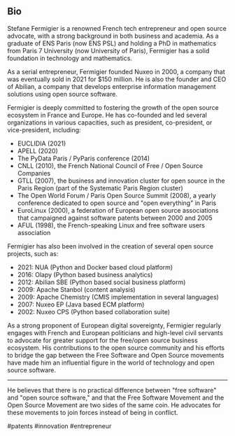 
## Bio

Stefane Fermigier is a renowned French tech entrepreneur and open source advocate, with a strong background in both business and academia. As a graduate of ENS Paris (now ENS PSL) and holding a PhD in mathematics from Paris 7 University (now University of Paris), Fermigier has a solid foundation in technology and mathematics.

As a serial entrepreneur, Fermigier founded Nuxeo in 2000, a company that was eventually sold in 2021 for $150 million. He is also the founder and CEO of Abilian, a company that develops enterprise information management solutions using open source software.

Fermigier is deeply committed to fostering the growth of the open source ecosystem in France and Europe. He has co-founded and led several organizations in various capacities, such as president, co-president, or vice-president, including:

-   EUCLIDIA (2021)
-   APELL (2020)
-   The PyData Paris / PyParis conference (2014)
-   CNLL (2010), the French National Council of Free / Open Source Companies
-   GTLL (2007), the business and innovation cluster for open source in the Paris Region (part of the Systematic Paris Region cluster)
-   The Open World Forum / Paris Open Source Summit (2008), a yearly conference dedicated to open source and "open everything" in Paris
-   EuroLinux (2000), a federation of European open source associations that campaigned against software patents between 2000 and 2005
-   AFUL (1998), the French-speaking Linux and free software users association

Fermigier has also been involved in the creation of several open source projects, such as:

-   2021: NUA (Python and Docker based cloud platform)
-   2016: Olapy (Python based business analytics)
-   2012: Abilian SBE (Python based social business platform)
-   2009: Apache Stanbol (content analysis)
-   2009: Apache Chemistry (CMIS implementation in several languages)
-   2007: Nuxeo EP (Java based ECM platform)
-   2002: Nuxeo CPS (Python based collaboration suite)

As a strong proponent of European digital sovereignty, Fermigier regularly engages with French and European politicians and high-level civil servants to advocate for greater support for the free/open source business ecosystem. His contributions to the open source community and his efforts to bridge the gap between the Free Software and Open Source movements have made him an influential figure in the world of technology and open source software.

---

He believes that there is no practical difference between "free software" and "open source software," and that the Free Software Movement and the Open Source Movement are two sides of the same coin. He advocates for these movements to join forces instead of being in conflict.

<!-- Keywords -->
#patents #innovation #entrepreneur
<!-- /Keywords -->
